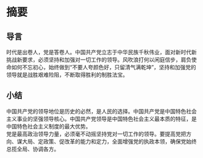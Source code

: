 # 摘要

## 导言

时代是出卷人，党是答卷人。中国共产党立志于中华民族千秋伟业，面对新时代新挑战新要求，必须坚持和加强对一切工作的领导。风吹浪打何以闲庭信步，肩负使命如何不忘初心，始终做到“不要人夸颜色好，只留清气满乾坤”，坚持和加强党的领导就是战胜艰难险阻，不断取得胜利的制胜法宝。  

## 小结

中国共产党的领导地位是历史的必然，是人民的选择。中国共产党是中国特色社会主义事业的坚强领导核心。中国共产党领导是中国特色社会主义最本质的特征，是中国特色社会主义制度的最大优势。  
党是最高政治领导力量，必须毫不动摇坚持党对一切工作的领导。要提高党把方向、谋大局、定政策、促改革的能力和定力，全面增强党的执政本领，确保党始终总揽全局、协调各方。  
